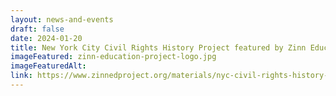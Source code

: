 ```yaml
---
layout: news-and-events
draft: false
date: 2024-01-20
title: New York City Civil Rights History Project featured by Zinn Education Project
imageFeatured: zinn-education-project-logo.jpg
imageFeaturedAlt: 
link: https://www.zinnedproject.org/materials/nyc-civil-rights-history-project/
---
```


